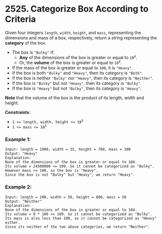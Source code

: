 # 2525. Categorize Box According to Criteria

Given four integers `length`, `width`, `height`, and `mass`, representing the dimensions and mass of a box, respectively, return a string representing the **category** of the box.

- The box is `"Bulky"` if:
    - **Any** of the dimensions of the box is greater or equal to <code>10<sup>4</sup></code>.
    - Or, the **volume** of the box is greater or equal to <code>10<sup>9</sup></code>.
- If the mass of the box is greater or equal to `100`, it is `"Heavy"`.
- If the box is both `"Bulky"` and `"Heavy"`, then its category is `"Both"`.
- If the box is neither `"Bulky"` nor `"Heavy"`, then its category is `"Neither"`.
- If the box is `"Bulky"` but not `"Heavy"`, then its category is `"Bulky"`.
- If the box is `"Heavy"` but not `"Bulky"`, then its category is `"Heavy"`.

**Note** that the volume of the box is the product of its length, width and height.

**Constraints**:
- <code>1 <= length, width, height <= 10<sup>5</sup></code>
- <code>1 <= mass <= 10<sup>3</sup></code>

### Example 1:
```
Input: length = 1000, width = 35, height = 700, mass = 300
Output: "Heavy"
Explanation: 
None of the dimensions of the box is greater or equal to 104. 
Its volume = 24500000 <= 109. So it cannot be categorized as "Bulky".
However mass >= 100, so the box is "Heavy".
Since the box is not "Bulky" but "Heavy", we return "Heavy".
```

### Example 2:
```
Input: length = 200, width = 50, height = 800, mass = 50
Output: "Neither"
Explanation: 
None of the dimensions of the box is greater or equal to 104.
Its volume = 8 * 106 <= 109. So it cannot be categorized as "Bulky".
Its mass is also less than 100, so it cannot be categorized as "Heavy" either. 
Since its neither of the two above categories, we return "Neither".
```
